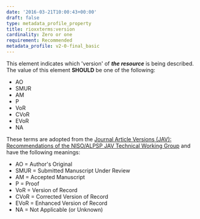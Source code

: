 ```yaml
---
date: '2016-03-21T10:00:43+00:00'
draft: false
type: metadata_profile_property
title: rioxxterms:version
cardinality: Zero or one
requirement: Recommended
metadata_profile: v2-0-final_basic
---
```

This element indicates which &#39;version&#39; of ***the resource*** is being described. The value of this element **SHOULD** be one of the following:

* AO
* SMUR
* AM
* P
* VoR
* CVoR
* EVoR
* NA

These terms are adopted from the [Journal Article Versions (JAV): Recommendations of the NISO/ALPSP JAV Technical Working Group](http://www.niso.org/publications/rp/RP-8-2008.pdf) and have the following meanings:

* AO = Author&#39;s Original
* SMUR = Submitted Manuscript Under Review
* AM = Accepted Manuscript
* P = Proof
* VoR = Version of Record
* CVoR = Corrected Version of Record
* EVoR = Enhanced Version of Record
* NA = Not Applicable (or Unknown) 
